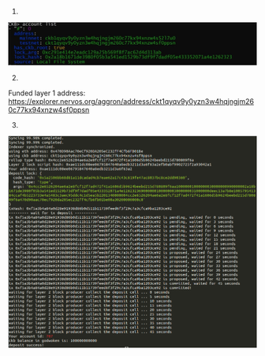 1.

![Account list](https://github.com/mistakeone/nervos_first_try/blob/master/1%20task/1.jpg?raw=true "Accounts")

2.

Funded layer 1 address:
https://explorer.nervos.org/aggron/address/ckt1qyqv9y0yzn3w4hqjngjm260c77kx94xnzw4sf0ppsn


3.

![Layer 2 Deposit](https://github.com/mistakeone/nervos_first_try/blob/master/1%20task/2.png?raw=true "Layer 2")
